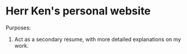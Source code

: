 # Herr Ken's personal website

Purposes:

1. Act as a secondary resume, with more detailed explanations on my work.


